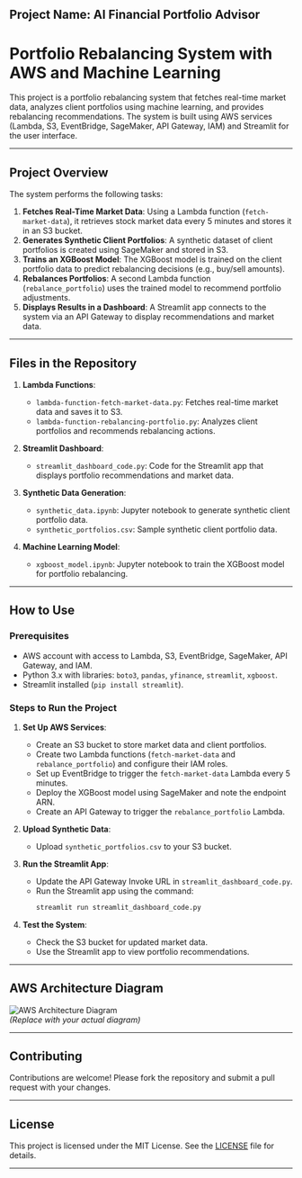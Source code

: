 ## Project Name: AI Financial Portfolio Advisor 

# Portfolio Rebalancing System with AWS and Machine Learning

This project is a portfolio rebalancing system that fetches real-time market data, analyzes client portfolios using machine learning, and provides rebalancing recommendations. The system is built using AWS services (Lambda, S3, EventBridge, SageMaker, API Gateway, IAM) and Streamlit for the user interface.

---

## **Project Overview**

The system performs the following tasks:
1. **Fetches Real-Time Market Data**: Using a Lambda function (`fetch-market-data`), it retrieves stock market data every 5 minutes and stores it in an S3 bucket.
2. **Generates Synthetic Client Portfolios**: A synthetic dataset of client portfolios is created using SageMaker and stored in S3.
3. **Trains an XGBoost Model**: The XGBoost model is trained on the client portfolio data to predict rebalancing decisions (e.g., buy/sell amounts).
4. **Rebalances Portfolios**: A second Lambda function (`rebalance_portfolio`) uses the trained model to recommend portfolio adjustments.
5. **Displays Results in a Dashboard**: A Streamlit app connects to the system via an API Gateway to display recommendations and market data.

---

## **Files in the Repository**

1. **Lambda Functions**:
   - `lambda-function-fetch-market-data.py`: Fetches real-time market data and saves it to S3.
   - `lambda-function-rebalancing-portfolio.py`: Analyzes client portfolios and recommends rebalancing actions.

2. **Streamlit Dashboard**:
   - `streamlit_dashboard_code.py`: Code for the Streamlit app that displays portfolio recommendations and market data.

3. **Synthetic Data Generation**:
   - `synthetic_data.ipynb`: Jupyter notebook to generate synthetic client portfolio data.
   - `synthetic_portfolios.csv`: Sample synthetic client portfolio data.

4. **Machine Learning Model**:
   - `xgboost_model.ipynb`: Jupyter notebook to train the XGBoost model for portfolio rebalancing.

---

## **How to Use**

### **Prerequisites**
- AWS account with access to Lambda, S3, EventBridge, SageMaker, API Gateway, and IAM.
- Python 3.x with libraries: `boto3`, `pandas`, `yfinance`, `streamlit`, `xgboost`.
- Streamlit installed (`pip install streamlit`).

### **Steps to Run the Project**

1. **Set Up AWS Services**:
   - Create an S3 bucket to store market data and client portfolios.
   - Create two Lambda functions (`fetch-market-data` and `rebalance_portfolio`) and configure their IAM roles.
   - Set up EventBridge to trigger the `fetch-market-data` Lambda every 5 minutes.
   - Deploy the XGBoost model using SageMaker and note the endpoint ARN.
   - Create an API Gateway to trigger the `rebalance_portfolio` Lambda.


2. **Upload Synthetic Data**:
   - Upload `synthetic_portfolios.csv` to your S3 bucket.

3. **Run the Streamlit App**:
   - Update the API Gateway Invoke URL in `streamlit_dashboard_code.py`.
   - Run the Streamlit app using the command:
     ```bash
     streamlit run streamlit_dashboard_code.py
     ```

4. **Test the System**:
   - Check the S3 bucket for updated market data.
   - Use the Streamlit app to view portfolio recommendations.

---

## **AWS Architecture Diagram**

![AWS Architecture Diagram](https://via.placeholder.com/800x400.png)  
*(Replace with your actual diagram)*

---

## **Contributing**

Contributions are welcome! Please fork the repository and submit a pull request with your changes.

---

## **License**

This project is licensed under the MIT License. See the [LICENSE](LICENSE) file for details.

---
